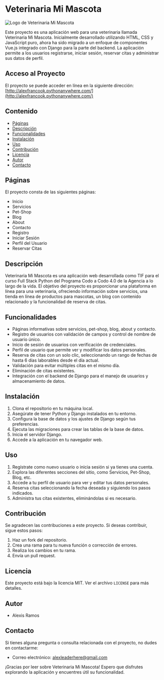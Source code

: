 # Veterinaria Mi Mascota

![Logo de Veterinaria Mi Mascota](Assets/veterinaria-logo.png)

Este proyecto es una aplicación web para una veterinaria llamada Veterinaria Mi Mascota. Inicialmente desarrollado utilizando HTML, CSS y JavaScript puro, ahora ha sido migrado a un enfoque de componentes Vue.js integrado con Django para la parte del backend. La aplicación permite a los usuarios registrarse, iniciar sesión, reservar citas y administrar sus datos de perfil.

## Acceso al Proyecto

El proyecto se puede acceder en línea en la siguiente dirección: [http://alexfrancook.pythonanywhere.com/](http://alexfrancook.pythonanywhere.com/)

## Contenido

- [Páginas](#páginas)
- [Descripción](#descripción)
- [Funcionalidades](#funcionalidades)
- [Instalación](#instalación)
- [Uso](#uso)
- [Contribución](#contribución)
- [Licencia](#licencia)
- [Autor](#autor)
- [Contacto](#contacto)

## Páginas

El proyecto consta de las siguientes páginas:

- Inicio
- Servicios
- Pet-Shop
- Blog
- About
- Contacto
- Registro
- Iniciar Sesión
- Perfil del Usuario
- Reservar Citas

## Descripción

Veterinaria Mi Mascota es una aplicación web desarrollada como TIF para el curso Full Stack Python del Programa Codo a Codo 4.0 de la Agencia a lo largo de la vida. El objetivo del proyecto es proporcionar una plataforma en línea para una veterinaria, ofreciendo información sobre servicios, una tienda en línea de productos para mascotas, un blog con contenido relacionado y la funcionalidad de reserva de citas.

## Funcionalidades

- Páginas informativas sobre servicios, pet-shop, blog, about y contacto.
- Registro de usuarios con validación de campos y control de nombre de usuario único.
- Inicio de sesión de usuarios con verificación de credenciales.
- Perfil de usuario que permite ver y modificar los datos personales.
- Reserva de citas con un solo clic, seleccionando un rango de fechas de hasta 6 días laborables desde el día actual.
- Validación para evitar múltiples citas en el mismo día.
- Eliminación de citas existentes.
- Integración con el backend de Django para el manejo de usuarios y almacenamiento de datos.

## Instalación

1. Clona el repositorio en tu máquina local.
2. Asegúrate de tener Python y Django instalados en tu entorno.
3. Configura la base de datos y los ajustes de Django según tus preferencias.
4. Ejecuta las migraciones para crear las tablas de la base de datos.
5. Inicia el servidor Django.
6. Accede a la aplicación en tu navegador web.

## Uso

1. Regístrate como nuevo usuario o inicia sesión si ya tienes una cuenta.
2. Explora las diferentes secciones del sitio, como Servicios, Pet-Shop, Blog, etc.
3. Accede a tu perfil de usuario para ver y editar tus datos personales.
4. Reserva citas seleccionando la fecha deseada y siguiendo los pasos indicados.
5. Administra tus citas existentes, eliminándolas si es necesario.

## Contribución

Se agradecen las contribuciones a este proyecto. Si deseas contribuir, sigue estos pasos:

1. Haz un fork del repositorio.
2. Crea una rama para tu nueva función o corrección de errores.
3. Realiza los cambios en tu rama.
4. Envía un pull request.

## Licencia

Este proyecto está bajo la licencia MIT. Ver el archivo `LICENSE` para más detalles.

## Autor

- Alexis Ramos

## Contacto

Si tienes alguna pregunta o consulta relacionada con el proyecto, no dudes en contactarme:

- Correo electrónico: alexleaderhere@gmail.com

¡Gracias por leer sobre Veterinaria Mi Mascota! Espero que disfrutes explorando la aplicación y encuentres útil su funcionalidad.
